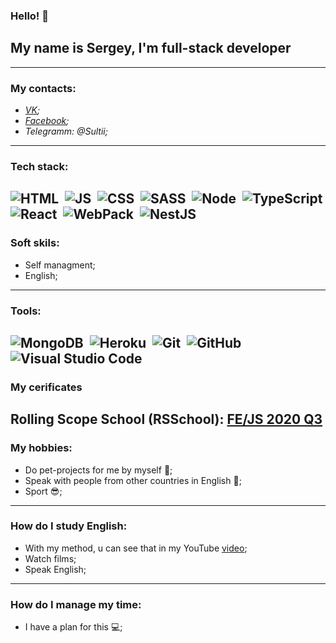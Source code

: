 ### Hello! 👋 
## My name is Sergey, I'm full-stack developer
---
### My contacts:
* _[VK](https://vk.com/sr233);_
* _[Facebook](https://www.facebook.com/sergey.saltanov);_
* _Telegramm: @Sultii;_
---
### Tech stack:
![HTML](https://img.shields.io/badge/-HTML-333333?style=flat&logo=HTML5&logoColor=E34F26)&nbsp;
![JS](https://img.shields.io/badge/-JavaScript-333333?style=flat&logo=javascript)&nbsp;
![CSS](https://img.shields.io/badge/-CSS-333333?style=flat&logo=CSS3&logoColor=1572B6)&nbsp;
![SASS](https://img.shields.io/badge/-SASS-333333?style=flat&logo=SASS)&nbsp;
![Node](https://img.shields.io/badge/-Node-333333?style=flat&logo=bootstrap&logoColor=Node)&nbsp;
![TypeScript](https://img.shields.io/badge/-TypeScript-333333?style=flat&logo=TypeScript&logoColor=007ACC)
![React](https://img.shields.io/badge/-React-333333?style=flat&logo=react)&nbsp;
![WebPack](https://img.shields.io/badge/-WebPack-333333?style=flat&logo=WebPack)&nbsp;
![NestJS](https://img.shields.io/badge/-WebPack-333333?style=flat&logo=Nestjs)&nbsp;
---
### Soft skils:
* Self managment;
* English;
---
### Tools:
![MongoDB](https://img.shields.io/badge/-MongoDB-333333?style=flat&logo=MongoDB)&nbsp;
![Heroku](https://img.shields.io/badge/-Heroku-333333?style=flat&logo=Heroku)&nbsp;
![Git](https://img.shields.io/badge/-Git-333333?style=flat&logo=git)&nbsp;
![GitHub](https://img.shields.io/badge/-GitHub-333333?style=flat&logo=github)&nbsp;
![Visual Studio Code](https://img.shields.io/badge/-Visual%20Studio%20Code-333333?style=flat&logo=visual-studio-code&logoColor=007ACC)&nbsp;
---
### My cerificates
Rolling Scope School (RSSchool):
[FE/JS 2020 Q3](https://app.rs.school/certificate/5md9ye5j)
---
### My hobbies:
* Do pet-projects for me by myself :heartbeat:;
* Speak with people from other countries in English :dizzy:;
* Sport :sunglasses:;
---
### How do I study English:
* With my method, u can see that in my YouTube [video](https://www.youtube.com/watch?v=e9f09M-YeaM);
* Watch films;
* Speak English;
---
### How do I manage my time:
* I have a plan for this :computer:; 
<!--
**Srr233/Srr233** is a ✨ _special_ ✨ repository because its `README.md` (this file) appears on your GitHub profile.

Here are some ideas to get you started:

- 🔭 I’m currently working on ...
- 🌱 I’m currently learning ...
- 👯 I’m looking to collaborate on ...
- 🤔 I’m looking for help with ...
- 💬 Ask me about ...
- 📫 How to reach me: ...
- 😄 Pronouns: ...
- ⚡ Fun fact: ...
-->
